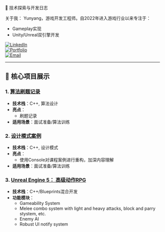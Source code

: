 👋 技术探索与开发日志

关于我：
Yunyang，游戏开发工程师。自2022年进入游戏行业以来专注于：
- Gameplay实现
- Unity/Unreal双引擎开发

[![LinkedIn](https://img.shields.io/badge/LinkedIn-0077B5?style=flat-square&logo=linkedin)](https://www.linkedin.com/in/yunyang-feng)  
[![Portfolio](https://img.shields.io/badge/Portfolio-Yunyang-0077B5?style=flat-square)](https://fengyunyang29.wixsite.com/portfolio)  
[![Email](https://img.shields.io/badge/Email-fengyunyang29%40outlook.com-blue?style=flat-square)](mailto:fengyunyang29@outlook.com)  

---

## 🚀 核心项目展示

### 1. [算法刷题记录](https://github.com/Yunyang29/AlgorithmJourney_CPP.git)
- **技术栈**：C++, 算法设计
- **亮点**：
  - 刷题记录
- **适用场景**：面试准备/算法训练

### 2. [设计模式案例](https://github.com/Yunyang29/DesignPattern_CPP.git)
- **技术栈**：C++, 设计模式
- **亮点**：
  -   使用Console对课程案例进行重构，加深内容理解
- **适用场景**：面试准备/算法训练

### 3. [Unreal Engine 5： 高级动作RPG](https://github.com/TrueMyWorldEye/Demo_ARPG_Cpp.git)
- **技术栈**：C++/Blueprints混合开发
- **功能模块**：
  - Gameability System
  - Melee combo system with light and heavy attacks, block and parry stystem, etc.
  - Enemy AI
  - Robust UI notify system

